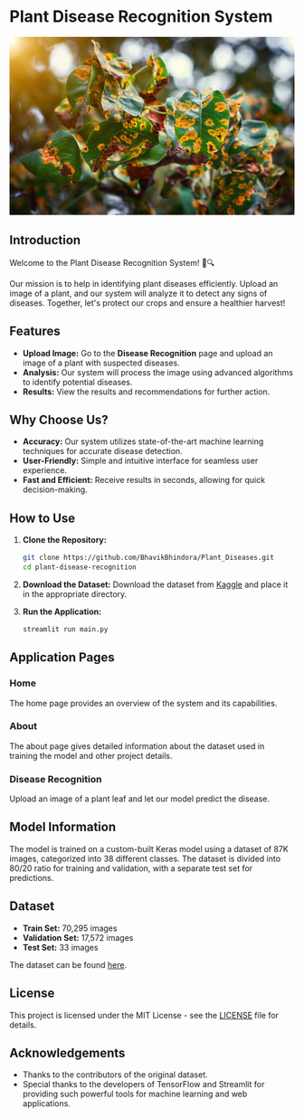 # Plant Disease Recognition System

![Home Page](home_page.jpeg)

## Introduction

Welcome to the Plant Disease Recognition System! 🌿🔍

Our mission is to help in identifying plant diseases efficiently. Upload an image of a plant, and our system will analyze it to detect any signs of diseases. Together, let's protect our crops and ensure a healthier harvest!

## Features

- **Upload Image:** Go to the **Disease Recognition** page and upload an image of a plant with suspected diseases.
- **Analysis:** Our system will process the image using advanced algorithms to identify potential diseases.
- **Results:** View the results and recommendations for further action.

## Why Choose Us?

- **Accuracy:** Our system utilizes state-of-the-art machine learning techniques for accurate disease detection.
- **User-Friendly:** Simple and intuitive interface for seamless user experience.
- **Fast and Efficient:** Receive results in seconds, allowing for quick decision-making.

## How to Use

1. **Clone the Repository:**
    ```bash
    git clone https://github.com/BhavikBhindora/Plant_Diseases.git
    cd plant-disease-recognition
    ```


2. **Download the Dataset:**
    Download the dataset from [Kaggle](https://www.kaggle.com/datasets/vipoooool/new-plant-diseases-dataset) and place it in the appropriate directory.

3. **Run the Application:**
    ```bash
    streamlit run main.py
    ```

## Application Pages

### Home

The home page provides an overview of the system and its capabilities. 

### About

The about page gives detailed information about the dataset used in training the model and other project details.

### Disease Recognition

Upload an image of a plant leaf and let our model predict the disease.

## Model Information

The model is trained on a custom-built Keras model using a dataset of 87K images, categorized into 38 different classes. The dataset is divided into 80/20 ratio for training and validation, with a separate test set for predictions.

## Dataset

- **Train Set:** 70,295 images
- **Validation Set:** 17,572 images
- **Test Set:** 33 images

The dataset can be found [here](https://www.kaggle.com/datasets/vipoooool/new-plant-diseases-dataset).

## License

This project is licensed under the MIT License - see the [LICENSE](LICENSE) file for details.

## Acknowledgements

- Thanks to the contributors of the original dataset.
- Special thanks to the developers of TensorFlow and Streamlit for providing such powerful tools for machine learning and web applications.


